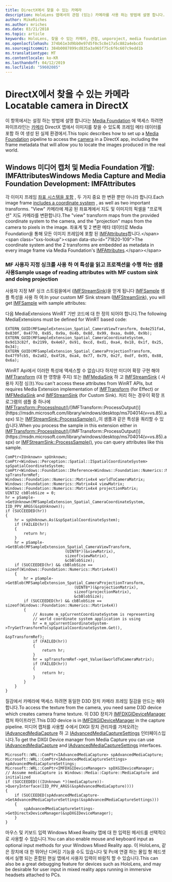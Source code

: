 ```yaml
---
title: DirectX에서 찾을 수 있는 카메라
description: HoloLens 앱에서의 관점 (있는) 카메라를 사용 하는 방법에 설명 합니다.
author: MikeRiches
ms.author: mriches
ms.date: 03/21/2018
ms.topic: article
keywords: HoloLens, 찾을 수 있는 카메라, 관점, unporoject, media foundation MF 있는, 사용자 지정 싱크, 연습, 샘플 코드
ms.openlocfilehash: 374b61e3d9bb0e97d5f0c5c8e17a5c882a4ebcd3
ms.sourcegitcommit: 384b0087899cd835a3a965f75c6f6c607c9edd1b
ms.translationtype: MT
ms.contentlocale: ko-KR
ms.lasthandoff: 04/12/2019
ms.locfileid: "59602085"
---
```

# <a name="locatable-camera-in-directx"></a><span data-ttu-id="71820-104">DirectX에서 찾을 수 있는 카메라</span><span class="sxs-lookup"><span data-stu-id="71820-104">Locatable camera in DirectX</span></span>

<span data-ttu-id="71820-105">이 항목에서는 설정 하는 방법에 설명 합니다는 [Media Foundation](https://msdn.microsoft.com/library/windows/desktop/ms694197(v=vs.85).aspx) 에 액세스 하려면 파이프라인는 [카메라](locatable-camera.md) DirectX 앱에서 이미지를 찾을 수 있도록 프레임 메타 데이터를 포함 하 여 생성 된 실제 환경에서.</span><span class="sxs-lookup"><span data-stu-id="71820-105">This topic describes how to set up a [Media Foundation](https://msdn.microsoft.com/library/windows/desktop/ms694197(v=vs.85).aspx) pipeline to access the [camera](locatable-camera.md) in a DirectX app, including the frame metadata that will allow you to locate the images produced in the real world.</span></span>

## <a name="windows-media-capture-and-media-foundation-development-imfattributes"></a><span data-ttu-id="71820-106">Windows 미디어 캡처 및 Media Foundation 개발: IMFAttributes</span><span class="sxs-lookup"><span data-stu-id="71820-106">Windows Media Capture and Media Foundation Development: IMFAttributes</span></span>

<span data-ttu-id="71820-107">각 이미지 프레임 [좌표 시스템을 포함](locatable-camera.md#images-with-coordinate-systems) , 두 가지 중요 한 변환 뿐만 아니라 합니다.</span><span class="sxs-lookup"><span data-stu-id="71820-107">Each image frame [includes a coordinate system](locatable-camera.md#images-with-coordinate-systems) , as well as two important transforms.</span></span> <span data-ttu-id="71820-108">"View" 카메라에 제공 된 좌표계에서 지도 및 이미지의 픽셀을 "프로젝션" 지도 카메라를 변환합니다.</span><span class="sxs-lookup"><span data-stu-id="71820-108">The "view" transform maps from the provided coordinate system to the camera, and the "projection" maps from the camera to pixels in the image.</span></span> <span data-ttu-id="71820-109">좌표계 및 2 변환 메타 데이터로 Media Foundation을 통해 모든 이미지 프레임에 포함 된 [IMFAttributes](https://msdn.microsoft.com/library/windows/desktop/ms704598(v=vs.85).aspx)합니다.</span><span class="sxs-lookup"><span data-stu-id="71820-109">The coordinate system and the 2 transforms are embedded as metadata in every image frame via Media Foundation's [IMFAttributes](https://msdn.microsoft.com/library/windows/desktop/ms704598(v=vs.85).aspx).</span></span>

### <a name="sample-usage-of-reading-attributes-with-mf-custom-sink-and-doing-projection"></a><span data-ttu-id="71820-110">MF 사용자 지정 싱크를 사용 하 여 특성을 읽고 프로젝션을 수행 하는 샘플 사용</span><span class="sxs-lookup"><span data-stu-id="71820-110">Sample usage of reading attributes with MF custom sink and doing projection</span></span>

<span data-ttu-id="71820-111">사용자 지정 MF 싱크 스트림을에서 ([IMFStreamSink](https://msdn.microsoft.com/library/windows/desktop/ms705657(v=vs.85).aspx))을 얻게 됩니다 [IMFSample](https://msdn.microsoft.com/library/windows/desktop/ms702192(v=vs.85).aspx) 샘플 특성을 사용 하 여:</span><span class="sxs-lookup"><span data-stu-id="71820-111">In your custom MF Sink stream ([IMFStreamSink](https://msdn.microsoft.com/library/windows/desktop/ms705657(v=vs.85).aspx)), you will get [IMFSample](https://msdn.microsoft.com/library/windows/desktop/ms702192(v=vs.85).aspx) with sample attributes:</span></span>

<span data-ttu-id="71820-112">다음 MediaExtensions WinRT 기반 코드에 대 한 정의 되어야 합니다.</span><span class="sxs-lookup"><span data-stu-id="71820-112">The following MediaExtensions must be defined for WinRT based code:</span></span>

```
EXTERN_GUID(MFSampleExtension_Spatial_CameraViewTransform, 0x4e251fa4, 0x830f, 0x4770, 0x85, 0x9a, 0x4b, 0x8d, 0x99, 0xaa, 0x80, 0x9b);
EXTERN_GUID(MFSampleExtension_Spatial_CameraCoordinateSystem, 0x9d13c82f, 0x2199, 0x4e67, 0x91, 0xcd, 0xd1, 0xa4, 0x18, 0x1f, 0x25, 0x34);
EXTERN_GUID(MFSampleExtension_Spatial_CameraProjectionTransform, 0x47f9fcb5, 0x2a02, 0x4f26, 0xa4, 0x77, 0x79, 0x2f, 0xdf, 0x95, 0x88, 0x6a);
```

<span data-ttu-id="71820-113">WinRT Api에서 이러한 특성에 액세스할 수 없습니다 하지만 미디어 확장 구현 해야 [IMFTransform](https://msdn.microsoft.com/library/windows/desktop/ms696260(v=vs.85).aspx) (대 한 영향을 주지) 또는 [IMFMediaSink](https://msdn.microsoft.com/library/windows/desktop/ms694262(v=vs.85).aspx) 하 고 [IMFStreamSink](https://msdn.microsoft.com/library/windows/desktop/ms705657(v=vs.85).aspx) ( 사용자 지정 싱크).</span><span class="sxs-lookup"><span data-stu-id="71820-113">You can't access these attributes from WinRT APIs, but requires Media Extension implementation of [IMFTransform](https://msdn.microsoft.com/library/windows/desktop/ms696260(v=vs.85).aspx) (for Effect) or [IMFMediaSink](https://msdn.microsoft.com/library/windows/desktop/ms694262(v=vs.85).aspx) and [IMFStreamSink](https://msdn.microsoft.com/library/windows/desktop/ms705657(v=vs.85).aspx) (for Custom Sink).</span></span> <span data-ttu-id="71820-114">처리 하는 경우이 확장 프로그램의 샘플 중 하나에 [IMFTransform::ProcessInput()](https://msdn.microsoft.com/library/windows/desktop/ms703131(v=vs.85).aspx)/[IMFTransform::ProcessOutput()](https://msdn.microsoft.com/library/windows/desktop/ms704014(v=vs.85).aspx) 또는 [IMFStreamSink::ProcessSample() ](https://msdn.microsoft.com/library/windows/desktop/ms696208(v=vs.85).aspx),이 샘플과 같은 특성을 쿼리할 수 있습니다.</span><span class="sxs-lookup"><span data-stu-id="71820-114">When you process the sample in this extension either in [IMFTransform::ProcessInput()](https://msdn.microsoft.com/library/windows/desktop/ms703131(v=vs.85).aspx)/[IMFTransform::ProcessOutput()](https://msdn.microsoft.com/library/windows/desktop/ms704014(v=vs.85).aspx) or [IMFStreamSink::ProcessSample()](https://msdn.microsoft.com/library/windows/desktop/ms696208(v=vs.85).aspx), you can query attributes like this sample.</span></span>

```
ComPtr<IUnknown> spUnknown;
ComPtr<Windows::Perception::Spatial::ISpatialCoordinateSystem> spSpatialCoordinateSystem;
ComPtr<Windows::Foundation::IReference<Windows::Foundation::Numerics::Matrix4x4>> spTransformRef;
Windows::Foundation::Numerics::Matrix4x4 worldToCameraMatrix;
Windows::Foundation::Numerics::Matrix4x4 viewMatrix;
Windows::Foundation::Numerics::Matrix4x4 projectionMatrix;
UINT32 cbBlobSize = 0;
hr = pSample->GetUnknown(MFSampleExtension_Spatial_CameraCoordinateSystem, IID_PPV_ARGS(&spUnknown));
if (SUCCEEDED(hr))
{
    hr = spUnknown.As(&spSpatialCoordinateSystem);
    if (FAILED(hr))
    {
        return hr;
    }
    hr = pSample->GetBlob(MFSampleExtension_Spatial_CameraViewTransform,
                          (UINT8*)(&viewMatrix),
                          sizeof(viewMatrix),
                          &cbBlobSize);
    if (SUCCEEDED(hr) && cbBlobSize == sizeof(Windows::Foundation::Numerics::Matrix4x4))
    {
        hr = pSample->GetBlob(MFSampleExtension_Spatial_CameraProjectionTransform,
                              (UINT8*)(&projectionMatrix),
                              sizeof(projectionMatrix),
                              &cbBlobSize);
        if (SUCCEEDED(hr) && cbBlobSize == sizeof(Windows::Foundation::Numerics::Matrix4x4))
        {
            // Assume m_spCurrentCoordinateSystem is representing
            // world coordinate system application is using
            hr = m_spCurrentCoordinateSystem->TryGetTransformTo(spSpatialCoordinateSystem.Get(),
                                                                &spTransformRef);
            if (FAILED(hr))
            {
                return hr;
            }
            hr = spTransformRef->get_Value(&worldToCameraMatrix);
            if (FAILED(hr))
            {
                return hr;
            }
        }
    }
}
```

<span data-ttu-id="71820-115">질감에서 카메라에 액세스 하려면 동일한 D3D 장치 카메라 프레임 질감을 만드는 해야 합니다.</span><span class="sxs-lookup"><span data-stu-id="71820-115">To access the texture from the camera, you need same D3D device which creates camera frame texture.</span></span> <span data-ttu-id="71820-116">이 D3D 장치가 [IMFDXGIDeviceManager](https://msdn.microsoft.com/library/windows/desktop/hh447906(v=vs.85).aspx) 캡처 파이프라인.</span><span class="sxs-lookup"><span data-stu-id="71820-116">This D3D device is in [IMFDXGIDeviceManager](https://msdn.microsoft.com/library/windows/desktop/hh447906(v=vs.85).aspx) in the capture pipeline.</span></span> <span data-ttu-id="71820-117">미디어 캡처를 사용할 수에서 DXGI 장치 관리자를 가져오려는 [IAdvancedMediaCapture](https://msdn.microsoft.com/library/windows/desktop/hh802709(v=vs.85).aspx) 하 고 [IAdvancedMediaCaptureSettings](https://msdn.microsoft.com/library/windows/desktop/hh802712(v=vs.85).aspx) 인터페이스입니다.</span><span class="sxs-lookup"><span data-stu-id="71820-117">To get the DXGI Device manager from Media Capture you can use [IAdvancedMediaCapture](https://msdn.microsoft.com/library/windows/desktop/hh802709(v=vs.85).aspx) and [IAdvancedMediaCaptureSettings](https://msdn.microsoft.com/library/windows/desktop/hh802712(v=vs.85).aspx) interfaces.</span></span>

```
Microsoft::WRL::ComPtr<IAdvancedMediaCapture> spAdvancedMediaCapture;
Microsoft::WRL::ComPtr<IAdvancedMediaCaptureSettings> spAdvancedMediaCaptureSettings;
Microsoft::WRL::ComPtr<IMFDXGIDeviceManager> spDXGIDeviceManager;
// Assume mediaCapture is Windows::Media::Capture::MediaCapture and initialized
if (SUCCEEDED(((IUnknown *)(mediaCapture))->QueryInterface(IID_PPV_ARGS(&spAdvancedMediaCapture))))
{
    if (SUCCEEDED(spAdvancedMediaCapture->GetAdvancedMediaCaptureSettings(&spAdvancedMediaCaptureSettings)))
    {
        spAdvancedMediaCaptureSettings->GetDirectxDeviceManager(&spDXGIDeviceManager);
    }
}
```

<span data-ttu-id="71820-118">마우스 및 키보드 입력 Windows Mixed Reality 앱에 대 한 입력된 메서드를 선택적으로 사용할 수 있습니다.</span><span class="sxs-lookup"><span data-stu-id="71820-118">You can also enable mouse and keyboard input as optional input methods for your Windows Mixed Reality app.</span></span> <span data-ttu-id="71820-119">이 HoloLens, 같은 장치에 대 한 뛰어난 디버깅 기능을 수도 있습니다 및 Pc에 연결 하는 몰입 형 헤드셋에서 실행 되는 혼합된 현실 앱에서 사용자 입력이 바람직 할 수 있습니다.</span><span class="sxs-lookup"><span data-stu-id="71820-119">This can also be a great debugging feature for devices such as HoloLens, and may be desirable for user input in mixed reality apps running in immersive headsets attached to PCs.</span></span>
